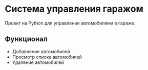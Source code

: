 # Система управления гаражом

Проект на Python для управления автомобилями в гараже.

## Функционал
- Добавление автомобилей
- Просмотр списка автомобилей
- Удаление автомобилей
